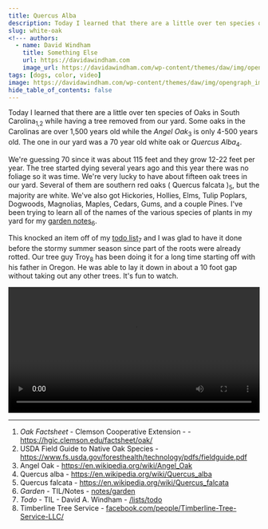 ```yaml
---
title: Quercus Alba
description: Today I learned that there are a little over ten species of Oaks in South Carolina.
slug: white-oak
<!--- authors:
  - name: David Windham
    title: Something Else
    url: https://davidawindham.com
    image_url: https://davidawindham.com/wp-content/themes/daw/img/opengraph_image.jpg -->
tags: [dogs, color, video]
image: https://davidawindham.com/wp-content/themes/daw/img/opengraph_image.jpg
hide_table_of_contents: false
---
```


Today I learned that there are a little over ten species of Oaks in South Carolina<sub>1,2</sub> while having a tree removed from our yard. Some oaks in the Carolinas are over 1,500 years old while the _Angel Oak_<sub>3</sub> is only 4-500 years old. The one in our yard was a 70 year old white oak or _Quercus Alba_<sub>4</sub>. 

<!--truncate-->

We're guessing 70 since it was about 115 feet and they grow 12-22 feet per year. The tree started dying several years ago and this year there was no foliage so it was time. We're very lucky to have about fifteen oak trees in our yard. Several of them are southern red oaks ( Quercus falcata )<sub>5</sub>, but the majority are white. We've also got Hickories, Hollies, Elms, Tulip Poplars, Dogwoods, Magnolias, Maples, Cedars, Gums, and a couple Pines.  I've been trying to learn all of the names of the various species of plants in my yard for my [garden notes](/notes/garden)<sub>6</sub>. 

This knocked an item off of my [todo list](/lists/todo)<sub>7</sub> and I was glad to have it done before the stormy summer season since part of the roots were already rotted. Our tree guy Troy<sub>8</sub> has been doing it for a long time starting off with his father in Oregon. He was able to lay it down in about a 10 foot gap without taking out any other trees. It's fun to watch.

<video src="https://davidawindham.com/media/dead_oak.mp4" width="100%" controls="controls">
</video>

---

1. _Oak Factsheet_ - Clemson Cooperative Extension - - <https://hgic.clemson.edu/factsheet/oak/>
2. USDA Field Guide to Native Oak Species - <https://www.fs.usda.gov/foresthealth/technology/pdfs/fieldguide.pdf>
3. Angel Oak - <https://en.wikipedia.org/wiki/Angel_Oak>
4. Quercus alba - <https://en.wikipedia.org/wiki/Quercus_alba>
5. Quercus falcata - <https://en.wikipedia.org/wiki/Quercus_falcata>
6. _Garden_ - TIL/Notes - [notes/garden](notes/garden)
7. _Todo_ - TIL - David A. Windham - [/lists/todo](/lists/todo)
8. Timberline Tree Service - [facebook.com/people/Timberline-Tree-Service-LLC/](https://www.facebook.com/people/Timberline-Tree-Service-LLC/100062993750660/)




